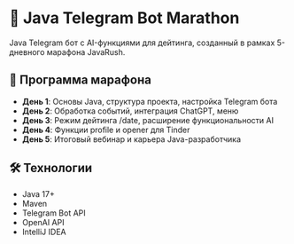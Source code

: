 # 🤖 Java Telegram Bot Marathon

Java Telegram бот с AI-функциями для дейтинга, созданный в рамках 5-дневного марафона JavaRush.

## 📅 Программа марафона
- **День 1**: Основы Java, структура проекта, настройка Telegram бота
- **День 2**: Обработка событий, интеграция ChatGPT, меню
- **День 3**: Режим дейтинга /date, расширение функциональности AI
- **День 4**: Функции profile и opener для Tinder
- **День 5**: Итоговый вебинар и карьера Java-разработчика

## 🛠️ Технологии
- Java 17+
- Maven
- Telegram Bot API
- OpenAI API
- IntelliJ IDEA

